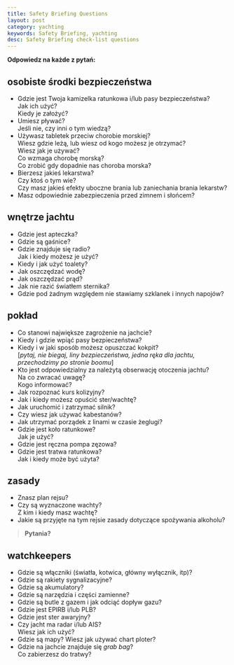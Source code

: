 ```yaml
---
title: Safety Briefing Questions
layout: post
category: yachting
keywords: Safety Briefing, yachting
desc: Safety Briefing check-list questions
---
```

**Odpowiedz na każde z pytań:**

osobiste środki bezpieczeństwa
-------------------------------

* Gdzie jest Twoja kamizelka ratunkowa i/lub pasy bezpieczeństwa?   
  Jak ich użyć?  
  Kiedy je założyć?
* Umiesz pływać?   
  Jeśli nie, czy inni o tym wiedzą?
* Używasz tabletek przeciw chorobie morskiej?   
  Wiesz gdzie leżą, lub wiesz od kogo możesz je otrzymać?  
  Wiesz jak je używać?  
  Co wzmaga chorobę morską?  
  Co zrobić gdy dopadnie nas choroba morska?
* Bierzesz jakieś lekarstwa?   
  Czy ktoś o tym wie?   
  Czy masz jakieś efekty uboczne brania lub zaniechania brania lekarstw?
* Masz odpowiednie zabezpieczenia przed zimnem i słońcem?
    
wnętrze jachtu
---------------

* Gdzie jest apteczka?
* Gdzie są gaśnice?
* Gdzie znajduje się radio?  
  Jak i kiedy możesz je użyć?
* Kiedy i jak użyć toalety?
* Jak oszczędzać wodę?  
* Jak oszczędzać prąd? 
* Jak nie razić światłem sternika?
* Gdzie pod żadnym względem nie stawiamy szklanek i innych napojów?

pokład
------

* Co stanowi największe zagrożenie na jachcie?
* Kiedy i gdzie wpiąć pasy bezpieczeństwa?  
* Kiedy i w jaki sposób możesz opuszczać kokpit?   
  [*pytaj, nie biegaj, liny bezpieczeństwa, jedna ręka dla jachtu, przechodzimy po stronie boomu*]
* Kto jest odpowiedzialny za należytą obserwację otoczenia jachtu?  
  Na co zwracać uwagę?  
  Kogo informować?  
* Jak rozpoznać kurs kolizyjny?
* Jak i kiedy możesz opuścić ster/wachtę?
* Jak uruchomić i zatrzymać silnik?
* Czy wiesz jak używać kabestanów?
* Jak utrzymać porządek z linami w czasie żeglugi?
* Gdzie jest koło ratunkowe?  
  Jak je użyć?
* Gdzie jest ręczna pompa zęzowa? 
* Gdzie jest tratwa ratunkowa?   
  Jak i kiedy może być użyta?

zasady
------

* Znasz plan rejsu?
* Czy są wyznaczone wachty?  
  Z kim i kiedy masz wachtę?
* Jakie są przyjęte na tym rejsie zasady dotyczące spożywania alkoholu? 

>    
> **Pytania?**  
>    

watchkeepers 
--------------

* Gdzie są włączniki (światła, kotwica, główny wyłącznik, itp)?
* Gdzie są rakiety sygnalizacyjne? 
* Gdzie są akumulatory?
* Gdzie są narzędzia i części zamienne?
* Gdzie są butle z gazem i jak odciąć dopływ gazu?
* Gdzie jest EPIRB i/lub PLB?
* Gdzie jest ster awaryjny?
* Czy jacht ma radar i/lub AIS?  
  Wiesz jak ich użyć?
* Gdzie są mapy?
  Wiesz jak używać chart ploter?
* Gdzie na jachcie znajduje się *grab bag*?  
  Co zabierzesz do tratwy? 